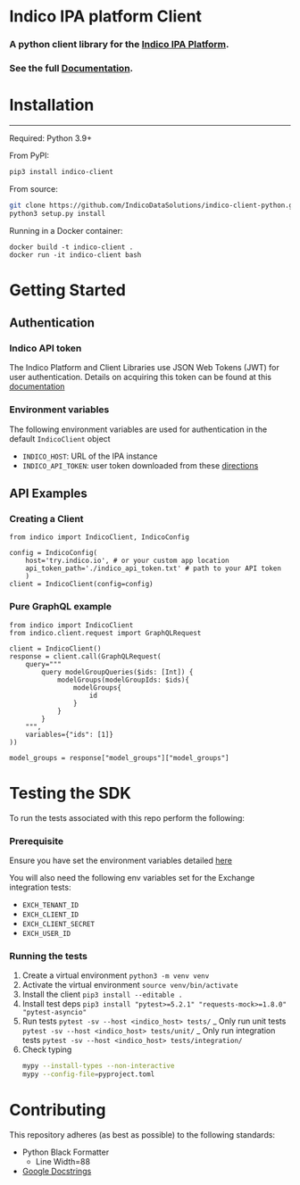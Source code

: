# Indico IPA platform Client

### A python client library for the [Indico IPA Platform](https://try.indico.io/).

### See the full [Documentation](https://indicodatasolutions.github.io/indico-client-python/).

# Installation

---

Required: Python 3.9+

From PyPI:

```bash
pip3 install indico-client
```

From source:

```bash
git clone https://github.com/IndicoDataSolutions/indico-client-python.git
python3 setup.py install
```

Running in a Docker container:

```
docker build -t indico-client .
docker run -it indico-client bash
```

# Getting Started

## Authentication

### Indico API token

The Indico Platform and Client Libraries use JSON Web Tokens (JWT) for user
authentication. Details on acquiring this token can be found at this [documentation](https://docs.indicodata.ai/articles/#!common-questions-publication/how-do-i-get-started-developing-with-the-indico-api/q/API%2520token/qid/3328/qp/1)

### Environment variables

The following environment variables are used for authentication in the default `IndicoClient` object

- `INDICO_HOST`: URL of the IPA instance
- `INDICO_API_TOKEN`: user token downloaded from these [directions](#indico-api-token)

## API Examples

### Creating a Client

```python3
from indico import IndicoClient, IndicoConfig

config = IndicoConfig(
    host='try.indico.io', # or your custom app location
    api_token_path='./indico_api_token.txt' # path to your API token
    )
client = IndicoClient(config=config)
```

### Pure GraphQL example

```
from indico import IndicoClient
from indico.client.request import GraphQLRequest

client = IndicoClient()
response = client.call(GraphQLRequest(
    query="""
        query modelGroupQueries($ids: [Int]) {
	        modelGroups(modelGroupIds: $ids){
                modelGroups{
                    id
                }
            }
        }
    """,
    variables={"ids": [1]}
))

model_groups = response["model_groups"]["model_groups"]
```

# Testing the SDK

To run the tests associated with this repo perform the following:

### Prerequisite

Ensure you have set the environment variables detailed [here](#environment-variables)

You will also need the following env variables set for the Exchange integration tests:

- `EXCH_TENANT_ID`
- `EXCH_CLIENT_ID`
- `EXCH_CLIENT_SECRET`
- `EXCH_USER_ID`

### Running the tests

1. Create a virtual environment
   `python3 -m venv venv`
2. Activate the virtual environment
   `source venv/bin/activate`
3. Install the client
   `pip3 install --editable .`
4. Install test deps
   `pip3 install "pytest>=5.2.1" "requests-mock>=1.8.0" "pytest-asyncio"`
5. Run tests
   `pytest -sv --host <indico_host> tests/`
   _ Only run unit tests `pytest -sv --host <indico_host> tests/unit/`
   _ Only run integration tests `pytest -sv --host <indico_host> tests/integration/`
6. Check typing
   ```sh
   mypy --install-types --non-interactive
   mypy --config-file=pyproject.toml
   ```

# Contributing

This repository adheres (as best as possible) to the following standards:

- Python Black Formatter
  - Line Width=88
- [Google Docstrings](https://sphinxcontrib-napoleon.readthedocs.io/en/latest/example_google.html)
